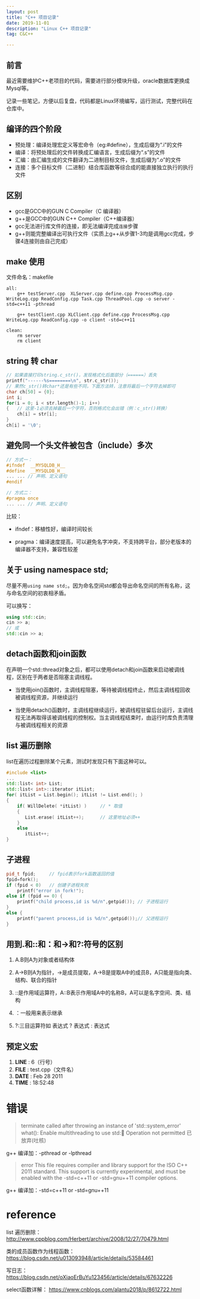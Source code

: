 ```yaml
---
layout: post
title: "C++ 项目记录"
date: 2019-11-01
description: "Linux C++ 项目记录"
tag: C&C++

---
```


## 前言

最近需要维护C++老项目的代码，需要进行部分模块升级，oracle数据库更换成Mysql等。

记录一些笔记，方便以后复盘，代码都是Linux环境编写，运行测试，完整代码在仓库中。


## 编译的四个阶段

- 预处理：编译处理宏定义等宏命令（eg:#define），生成后缀为“.i”的文件 　　
- 编译：将预处理后的文件转换成汇编语言，生成后缀为“.s”的文件 　　
- 汇编：由汇编生成的文件翻译为二进制目标文件，生成后缀为“.o”的文件 　　
- 连接：多个目标文件（二进制）结合库函数等综合成的能直接独立执行的执行文件


## 区别

- gcc是GCC中的GUN C Compiler（C 编译器） 
- g++是GCC中的GUN C++ Compiler（C++编译器）
- gcc无法进行库文件的连接，即无法编译完成`连接`步骤
- g++则能完整编译出可执行文件（实质上g++从步骤1-3均是调用gcc完成，步骤4连接则由自己完成）


## make 使用

文件命名：makefile

```
all:
	g++ testServer.cpp  XLServer.cpp define.cpp ProcessMsg.cpp WriteLog.cpp ReadConfig.cpp Task.cpp ThreadPool.cpp -o server -std=c++11 -pthread

	g++ testClient.cpp XLClient.cpp define.cpp ProcessMsg.cpp WriteLog.cpp ReadConfig.cpp -o client -std=c++11

clean:
	rm server
	rm client
```


## string 转 char

```C++
// 如果直接打印string.c_str()，发现格式化后面部分（======）丢失
printf("------%s========\n", str.c_str());
// 果然c_str()转char*还是有些不同，下面方法转，注意将最后一个字符去掉即可
char ch[50] = {0}; 
int i;
for(i = 0; i < str.length()-1; i++)
{	// 这里-1必须去掉最后一个字符，否则格式化会出错（例：c_str()转换）
    ch[i] = str[i];
}
ch[i] = '\0';
```


## 避免同一个头文件被包含（include）多次 

```C++
// 方式一：
#ifndef  __MYSQLDB_H__
#define  __MYSQLDB_H__
... ... // 声明、定义语句
#endif

// 方式二：
#pragma once
... ... // 声明、定义语句
```

比较：

- ifndef：移植性好，编译时间较长

- pragma：编译速度提高，可以避免名字冲突，不支持跨平台，部分老版本的编译器不支持，兼容性较差



## 关于 using namespace std; 

尽量不用`using name std;`。因为命名空间std都会导出命名空间的所有名称，这与命名空间的初衷相矛盾。

可以换写：
```C++
using std::cin;
cin >> a;
// 或
std::cin >> a;
```


## detach函数和join函数

在声明一个std::thread对象之后，都可以使用detach和join函数来启动被调线程，区别在于两者是否阻塞主调线程。

- 当使用join()函数时，主调线程阻塞，等待被调线程终止，然后主调线程回收被调线程资源，并继续运行

- 当使用detach()函数时，主调线程继续运行，被调线程驻留后台运行，主调线程无法再取得该被调线程的控制权。当主调线程结束时，由运行时库负责清理与被调线程相关的资源


## list 遍历删除

list在遍历过程删除某个元素，测试时发现只有下面这种可以。

```C++
#include <list>
...
std::list< int> List;
std::list< int>::iterator itList;
for( itList = List.begin(); itList != List.end(); )
{
    if( WillDelete( *itList) )     // * 取值
    {
       List.erase( itList++);      // 这里地址必须++
    }
    else
       itList++;
}
```


## 子进程

```C++
pid_t fpid;     // fpid表示fork函数返回的值  
fpid=fork();   
if (fpid < 0)   // 创建子进程失败
    printf("error in fork!");   
else if (fpid == 0) {  
    printf("child process,id is %d/n",getpid()); // 子进程运行 
}  
else {  
    printf("parent process,id is %d/n",getpid());// 父进程运行
}  
```


## 用到.和::和：和->和?:符号的区别

1. A.B则A为对象或者结构体

2. A->B则A为指针，->是成员提取，A->B是提取A中的成员B，A只能是指向类、结构、联合的指针

3. ::是作用域运算符，A::B表示作用域A中的名称B，A可以是名字空间、类、结构

4. ：一般用来表示继承

5. ?:三目运算符如 表达式 ? 表达式 : 表达式


## 预定义宏

1. __LINE__ : 6（行号）
2. __FILE__ : test.cpp（文件名）
3. __DATE__ : Feb 28 2011
4. __TIME__ : 18:52:48



# 错误

> terminate called after throwing an instance of 'std::system_error'
  what():  Enable multithreading to use std::thread: Operation not permitted
 已放弃(吐核)

g++ 编译加：-pthread or -lpthread


> error This file requires compiler and library support for the ISO C++ 2011 standard. This support is currently experimental, and must be enabled with the -std=c++11 or -std=gnu++11 compiler options.

g++ 编译加：-std=c++11 or -std=gnu++11


# reference


list 遍历删除：
http://www.cppblog.com/Herbert/archive/2008/12/27/70479.html

类的成员函数作为线程函数：
https://blog.csdn.net/u013093948/article/details/53584461

写日志：
https://blog.csdn.net/oXiaoErBuYu123456/article/details/67632226


select函数详解：
https://www.cnblogs.com/alantu2018/p/8612722.html


